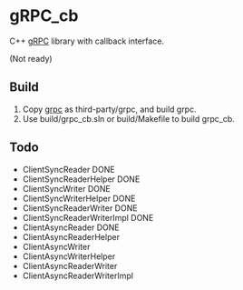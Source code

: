 # gRPC_cb
C++ [gRPC](http://www.grpc.io/) library with callback interface.

(Not ready)

## Build
1. Copy [grpc](https://github.com/grpc/grpc) as third-party/grpc, and build grpc.
2. Use build/grpc_cb.sln or build/Makefile to build grpc_cb.

## Todo

* ClientSyncReader 				DONE
* ClientSyncReaderHelper		DONE
* ClientSyncWriter				DONE
* ClientSyncWriterHelper		DONE
* ClientSyncReaderWriter		DONE
* ClientSyncReaderWriterImpl	DONE
* ClientAsyncReader				DONE
* ClientAsyncReaderHelper
* ClientAsyncWriter
* ClientAsyncWriterHelper
* ClientAsyncReaderWriter
* ClientAsyncReaderWriterImpl



